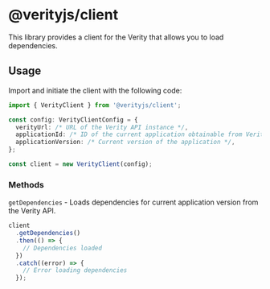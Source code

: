 # @verityjs/client

This library provides a client for the Verity that allows you to load dependencies.

## Usage

Import and initiate the client with the following code:

```typescript
import { VerityClient } from '@verityjs/client';

const config: VerityClientConfig = {
  verityUrl: /* URL of the Verity API instance */,
  applicationId: /* ID of the current application obtainable from Verity Admin panel */,
  applicationVersion: /* Current version of the application */,
};

const client = new VerityClient(config);
```

### Methods

`getDependencies` - Loads dependencies for current application version from the Verity API.

```typescript
client
  .getDependencies()
  .then(() => {
    // Dependencies loaded
  })
  .catch((error) => {
    // Error loading dependencies
  });
```
